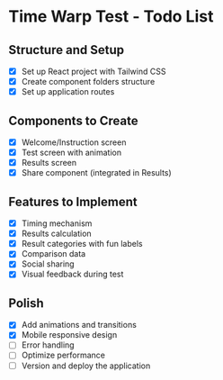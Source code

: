 # Time Warp Test - Todo List

## Structure and Setup
- [x] Set up React project with Tailwind CSS
- [x] Create component folders structure
- [x] Set up application routes

## Components to Create
- [x] Welcome/Instruction screen
- [x] Test screen with animation
- [x] Results screen
- [x] Share component (integrated in Results)

## Features to Implement
- [x] Timing mechanism
- [x] Results calculation
- [x] Result categories with fun labels
- [x] Comparison data
- [x] Social sharing
- [x] Visual feedback during test

## Polish
- [x] Add animations and transitions
- [x] Mobile responsive design
- [ ] Error handling
- [ ] Optimize performance
- [ ] Version and deploy the application

